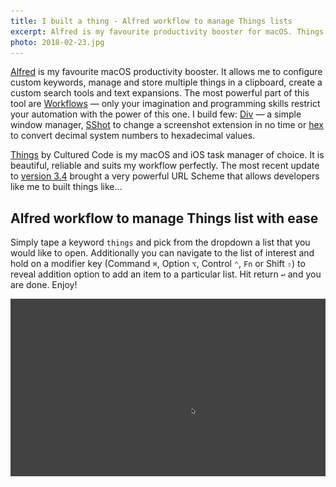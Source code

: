 ```yaml
---
title: I built a thing - Alfred workflow to manage Things lists
excerpt: Alfred is my favourite productivity booster for macOS. Things is my GTD tool of choice that perfectly suits my workflow. I connected the power of two together.
photo: 2018-02-23.jpg
---
```


[Alfred](https://www.alfredapp.com/) is my favourite macOS productivity booster. It allows me to configure custom keywords, manage and store multiple things in a clipboard, create a custom search tools and text expansions. The most powerful part of this tool are [Workflows](https://www.alfredapp.com/workflows/) — only your imagination and programming skills restrict your automation with the power of this one. I build few: [Div](https://pawelgrzybek.com/div-simple-alfred-windows-manager/) — a simple window manager, [SShot](http://www.packal.org/workflow/sshot) to change a screenshot extension in no time or [hex](http://www.packal.org/workflow/hex) to convert decimal system numbers to hexadecimal values.

[Things](https://culturedcode.com/things/) by Cultured Code is my macOS and iOS task manager of choice. It is beautiful, reliable and suits my workflow perfectly. The most recent update to [version 3.4](https://culturedcode.com/things/blog/) brought a very powerful URL Scheme that allows developers like me to built things like…

## Alfred workflow to manage Things list with ease

Simply tape a keyword `things` and pick from the dropdown a list that you would like to open. Additionally you can navigate to the list of interest and hold on a modifier key (Command `⌘`, Option `⌥`, Control `⌃`, `Fn` or Shift `⇧`) to reveal addition option to add an item to a particular list. Hit return `↩` and you are done. Enjoy!

![Alfred workflow to manage Things lists](/photos/2018-02-23-1.gif)
